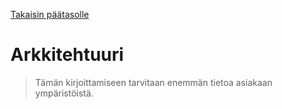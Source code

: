 [Takaisin päätasolle](./README.md)

# Arkkitehtuuri

> Tämän kirjoittamiseen tarvitaan enemmän tietoa asiakaan ympäristöistä.

